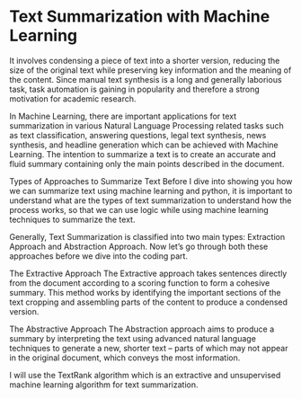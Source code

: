 # Text Summarization with Machine Learning
It involves condensing a piece of text into a shorter version, reducing the size of the original text while preserving key information and the meaning of the content. Since manual text synthesis is a long and generally laborious task, task automation is gaining in popularity and therefore a strong motivation for academic research.

In Machine Learning, there are important applications for text summarization in various Natural Language Processing related tasks such as text classification, answering questions, legal text synthesis, news synthesis, and headline generation which can be achieved with Machine Learning. The intention to summarize a text is to create an accurate and fluid summary containing only the main points described in the document.

Types of Approaches to Summarize Text
Before I dive into showing you how we can summarize text using machine learning and python, it is important to understand what are the types of text summarization to understand how the process works, so that we can use logic while using machine learning techniques to summarize the text.

Generally, Text Summarization is classified into two main types: Extraction Approach and Abstraction Approach. Now let’s go through both these approaches before we dive into the coding part.

The Extractive Approach
The Extractive approach takes sentences directly from the document according to a scoring function to form a cohesive summary. This method works by identifying the important sections of the text cropping and assembling parts of the content to produce a condensed version.

The Abstractive Approach
The Abstraction approach aims to produce a summary by interpreting the text using advanced natural language techniques to generate a new, shorter text – parts of which may not appear in the original document, which conveys the most information.

I will use the TextRank algorithm which is an extractive and unsupervised machine learning algorithm for text summarization.
